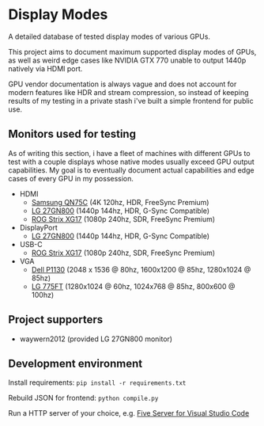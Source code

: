 # Display Modes

A detailed database of tested display modes of various GPUs.

This project aims to document maximum supported display modes of GPUs,
as well as weird edge cases like NVIDIA GTX 770 unable to output 1440p natively via HDMI port.

GPU vendor documentation is always vague
and does not account for modern features like HDR and stream compression,
so instead of keeping results of my testing in a private stash
i've built a simple frontend for public use.

## Monitors used for testing

As of writing this section, i have a fleet of machines with different GPUs to test with a couple displays whose native modes usually exceed GPU output capabilities.
My goal is to eventually document actual capabilities and edge cases of every GPU in my possession.

- HDMI
  - [Samsung QN75C](https://www.rtings.com/tv/reviews/samsung/qn85c-qn85cd-qled) (4K 120hz, HDR, FreeSync Premium)
  - [LG 27GN800](https://www.lg.com/us/monitors/lg-27gn800-b-gaming-monitor) (1440p 144hz, HDR, G-Sync Compatible)
  - [ROG Strix XG17](https://rog.asus.com/us/monitors/below-23-inches/rog-strix-xg17ahpe-model/spec/) (1080p 240hz, SDR, FreeSync Premium)
- DisplayPort
  - [LG 27GN800](https://www.lg.com/us/monitors/lg-27gn800-b-gaming-monitor) (1440p 144hz, HDR, G-Sync Compatible)
- USB-C
  - [ROG Strix XG17](https://rog.asus.com/us/monitors/below-23-inches/rog-strix-xg17ahpe-model/spec/) (1080p 240hz, SDR, FreeSync Premium)
- VGA
  - [Dell P1130](https://icecat.biz/en/p/dell/200-23385/monitors+crt-p1130-4702527.html) (2048 x 1536 @ 80hz, 1600x1200 @ 85hz, 1280x1024 @ 85hz)
  - [LG 775FT](https://www.manualslib.com/manual/769275/Lg-Flatron-775ft.html?page=18#manual) (1280x1024 @ 60hz, 1024x768 @ 85hz, 800x600 @ 100hz)

## Project supporters

- waywern2012 (provided LG 27GN800 monitor)

## Development environment

Install requirements:
`pip install -r requirements.txt`

Rebuild JSON for frontend:
`python compile.py`

Run a HTTP server of your choice, e.g. [Five Server for Visual Studio Code](https://marketplace.visualstudio.com/items?itemName=yandeu.five-server)
